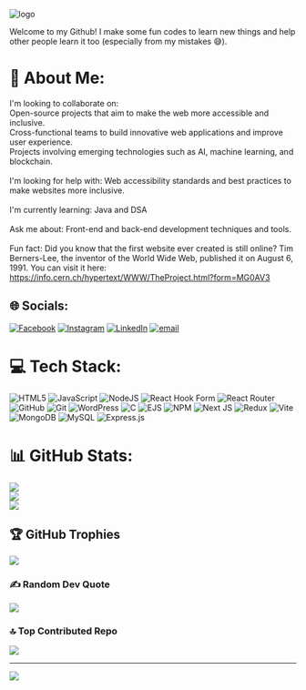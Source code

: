 ![logo](https://github.com/Anshuman-Jha-01/Anshuman-Jha-01/blob/main/Brown%20Simple%20Adventure%20GitHub%20Banner.png)

Welcome to my Github! I make some fun codes to learn new things and help other people learn it too (especially from my mistakes :sweat_smile:).

# 💫 About Me:
I'm looking to collaborate on:<br>Open-source projects that aim to make the web more accessible and inclusive.<br>Cross-functional teams to build innovative web applications and improve user experience.<br>Projects involving emerging technologies such as AI, machine learning, and blockchain.<br><br>I'm looking for help with: Web accessibility standards and best practices to make websites more inclusive.<br><br>I'm currently learning: Java and DSA<br><br>Ask me about: Front-end and back-end development techniques and tools.<br><br>Fun fact: Did you know that the first website ever created is still online? Tim Berners-Lee, the inventor of the World Wide Web, published it on August 6, 1991. You can visit it here: https://info.cern.ch/hypertext/WWW/TheProject.html?form=MG0AV3


## 🌐 Socials:
[![Facebook](https://img.shields.io/badge/Facebook-%231877F2.svg?logo=Facebook&logoColor=white)](https://facebook.com/anshuman.jha.2025) [![Instagram](https://img.shields.io/badge/Instagram-%23E4405F.svg?logo=Instagram&logoColor=white)](https://instagram.com/anshumanjha.2025) [![LinkedIn](https://img.shields.io/badge/LinkedIn-%230077B5.svg?logo=linkedin&logoColor=white)](https://linkedin.com/in/anshumanjha01) [![email](https://img.shields.io/badge/Email-D14836?logo=gmail&logoColor=white)](mailto:anshumanjha4181@gmail.com) 

# 💻 Tech Stack:
![HTML5](https://img.shields.io/badge/html5-%23E34F26.svg?style=for-the-badge&logo=html5&logoColor=white) ![JavaScript](https://img.shields.io/badge/javascript-%23323330.svg?style=for-the-badge&logo=javascript&logoColor=%23F7DF1E) ![NodeJS](https://img.shields.io/badge/node.js-6DA55F?style=for-the-badge&logo=node.js&logoColor=white) ![React Hook Form](https://img.shields.io/badge/React%20Hook%20Form-%23EC5990.svg?style=for-the-badge&logo=reacthookform&logoColor=white) ![React Router](https://img.shields.io/badge/React_Router-CA4245?style=for-the-badge&logo=react-router&logoColor=white) ![GitHub](https://img.shields.io/badge/github-%23121011.svg?style=for-the-badge&logo=github&logoColor=white) ![Git](https://img.shields.io/badge/git-%23F05033.svg?style=for-the-badge&logo=git&logoColor=white) ![WordPress](https://img.shields.io/badge/WordPress-%23117AC9.svg?style=for-the-badge&logo=WordPress&logoColor=white) ![C](https://img.shields.io/badge/c-%2300599C.svg?style=for-the-badge&logo=c&logoColor=white) ![EJS](https://img.shields.io/badge/ejs-%23B4CA65.svg?style=for-the-badge&logo=ejs&logoColor=black) ![NPM](https://img.shields.io/badge/NPM-%23CB3837.svg?style=for-the-badge&logo=npm&logoColor=white) ![Next JS](https://img.shields.io/badge/Next-black?style=for-the-badge&logo=next.js&logoColor=white) ![Redux](https://img.shields.io/badge/redux-%23593d88.svg?style=for-the-badge&logo=redux&logoColor=white) ![Vite](https://img.shields.io/badge/vite-%23646CFF.svg?style=for-the-badge&logo=vite&logoColor=white) ![MongoDB](https://img.shields.io/badge/MongoDB-%234ea94b.svg?style=for-the-badge&logo=mongodb&logoColor=white) ![MySQL](https://img.shields.io/badge/mysql-4479A1.svg?style=for-the-badge&logo=mysql&logoColor=white) ![Express.js](https://img.shields.io/badge/express.js-%23404d59.svg?style=for-the-badge&logo=express&logoColor=%2361DAFB)
# 📊 GitHub Stats:
![](https://github-readme-stats.vercel.app/api?username=Anshuman-Jha-01&theme=tokyonight&hide_border=false&include_all_commits=true&count_private=true)<br/>
![](https://nirzak-streak-stats.vercel.app/?user=Anshuman-Jha-01&theme=tokyonight&hide_border=false)<br/>
![](https://github-readme-stats.vercel.app/api/top-langs/?username=Anshuman-Jha-01&theme=tokyonight&hide_border=false&include_all_commits=true&count_private=true&layout=compact)

## 🏆 GitHub Trophies
![](https://github-profile-trophy.vercel.app/?username=Anshuman-Jha-01&theme=tokyonight&no-frame=false&no-bg=true&margin-w=4)

### ✍️ Random Dev Quote
![](https://quotes-github-readme.vercel.app/api?type=horizontal&theme=radical)

### 🔝 Top Contributed Repo
![](https://github-contributor-stats.vercel.app/api?username=Anshuman-Jha-01&limit=5&theme=dark&combine_all_yearly_contributions=true)

---
[![](https://visitcount.itsvg.in/api?id=Anshuman-Jha-01&icon=0&color=0)](https://visitcount.itsvg.in)

<!-- Proudly created with GPRM ( https://gprm.itsvg.in ) -->
